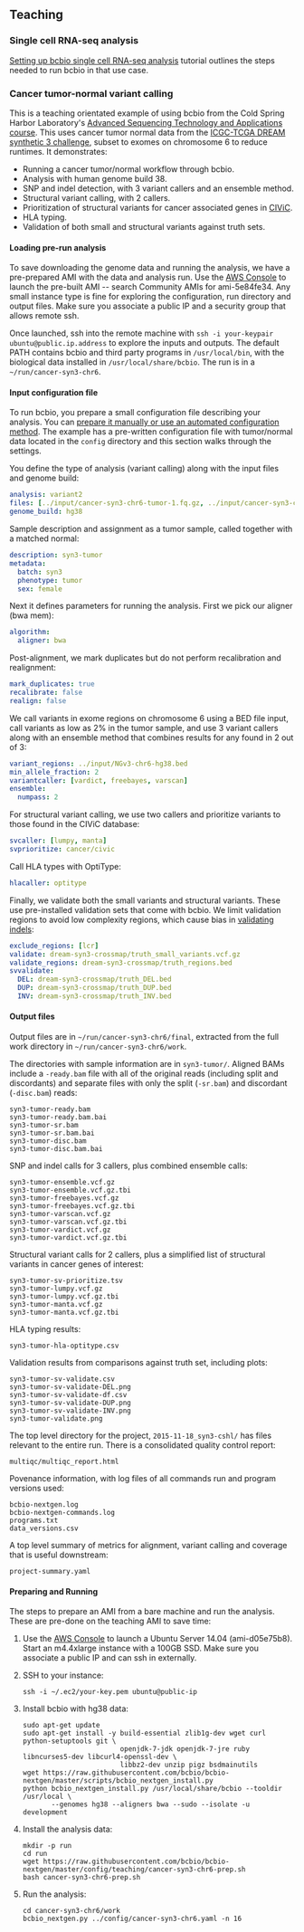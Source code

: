 ## Teaching

### Single cell RNA-seq analysis

[Setting up bcbio single cell RNA-seq analysis](https://github.com/hbc/tutorials/blob/master/scRNAseq/scRNAseq_analysis_tutorial/lessons/01_bcbio_run.md) tutorial outlines the steps needed to run bcbio in that use case.

### Cancer tumor-normal variant calling

This is a teaching orientated example of using bcbio from the Cold Spring Harbor Laboratory's [Advanced Sequencing Technology and Applications course](https://meetings.cshl.edu/courses.aspx?course=C-SEQTEC&year=15). This uses cancer tumor normal data from the [ICGC-TCGA DREAM synthetic 3 challenge](https://www.synapse.org/#!Synapse:syn312572/wiki/58893), subset to exomes on chromosome 6 to reduce runtimes. It demonstrates:
* Running a cancer tumor/normal workflow through bcbio.
* Analysis with human genome build 38.
* SNP and indel detection, with 3 variant callers and an ensemble method.
* Structural variant calling, with 2 callers.
* Prioritization of structural variants for cancer associated genes in [CIViC](https://civicdb.org/home).
* HLA typing.
* Validation of both small and structural variants against truth sets.

#### Loading pre-run analysis

To save downloading the genome data and running the analysis, we have a pre-prepared AMI with the data and analysis run. Use the [AWS Console](https://console.aws.amazon.com/ec2) to launch the pre-built AMI -- search Community AMIs for ami-5e84fe34. Any small instance type is fine for exploring the configuration, run directory and output files. Make sure you associate a public IP and a security group that allows remote ssh.

Once launched, ssh into the remote machine with `ssh -i your-keypair ubuntu@public.ip.address` to explore the inputs and outputs. The default PATH contains bcbio and third party programs in `/usr/local/bin`, with the biological data installed in `/usr/local/share/bcbio`. The run is in a `~/run/cancer-syn3-chr6`.

#### Input configuration file

To run bcbio, you prepare a small configuration file describing your analysis. You can [prepare it manually or use an automated configuration method](configuration). The example has a pre-written configuration file with tumor/normal data located in the `config` directory and this section walks through the settings.

You define the type of analysis (variant calling) along with the input files and genome build:
```yaml
analysis: variant2
files: [../input/cancer-syn3-chr6-tumor-1.fq.gz, ../input/cancer-syn3-chr6-tumor-2.fq.gz]
genome_build: hg38
```
Sample description and assignment as a tumor sample, called together with a matched normal:
```yaml
description: syn3-tumor
metadata:
  batch: syn3
  phenotype: tumor
  sex: female
```
Next it defines parameters for running the analysis. First we pick our aligner (bwa mem):
```yaml
algorithm:
  aligner: bwa
```
Post-alignment, we mark duplicates but do not perform recalibration and realignment:
```yaml
mark_duplicates: true
recalibrate: false
realign: false
```
We call variants in exome regions on chromosome 6 using a BED file input, call variants as low as 2% in the tumor sample, and use 3 variant callers along with an ensemble method that combines results for any found in 2 out of 3:
```yaml
variant_regions: ../input/NGv3-chr6-hg38.bed
min_allele_fraction: 2
variantcaller: [vardict, freebayes, varscan]
ensemble:
  numpass: 2
```
For structural variant calling, we use two callers and prioritize variants to those found in the CIViC database:
```yaml
svcaller: [lumpy, manta]
svprioritize: cancer/civic
```
Call HLA types with OptiType:
```yaml
hlacaller: optitype
```
Finally, we validate both the small variants and structural variants. These use pre-installed validation sets that come with bcbio. We limit validation regions to avoid low complexity regions, which cause bias in [validating indels](http://bcb.io/2014/05/12/wgs-trio-variant-evaluation/):
```yaml
exclude_regions: [lcr]
validate: dream-syn3-crossmap/truth_small_variants.vcf.gz
validate_regions: dream-syn3-crossmap/truth_regions.bed
svvalidate:
  DEL: dream-syn3-crossmap/truth_DEL.bed
  DUP: dream-syn3-crossmap/truth_DUP.bed
  INV: dream-syn3-crossmap/truth_INV.bed
```

#### Output files

Output files are in `~/run/cancer-syn3-chr6/final`, extracted from the full work directory in `~/run/cancer-syn3-chr6/work`.

The directories with sample information are in `syn3-tumor/`. Aligned BAMs include a `-ready.bam` file with all of the original reads (including split and discordants) and separate files with only the split (`-sr.bam`) and discordant (`-disc.bam`) reads:
```
syn3-tumor-ready.bam
syn3-tumor-ready.bam.bai
syn3-tumor-sr.bam
syn3-tumor-sr.bam.bai
syn3-tumor-disc.bam
syn3-tumor-disc.bam.bai
```
SNP and indel calls for 3 callers, plus combined ensemble calls:
```
syn3-tumor-ensemble.vcf.gz
syn3-tumor-ensemble.vcf.gz.tbi
syn3-tumor-freebayes.vcf.gz
syn3-tumor-freebayes.vcf.gz.tbi
syn3-tumor-varscan.vcf.gz
syn3-tumor-varscan.vcf.gz.tbi
syn3-tumor-vardict.vcf.gz
syn3-tumor-vardict.vcf.gz.tbi
```
Structural variant calls for 2 callers, plus a simplified list of structural variants in cancer genes of interest:
```
syn3-tumor-sv-prioritize.tsv
syn3-tumor-lumpy.vcf.gz
syn3-tumor-lumpy.vcf.gz.tbi
syn3-tumor-manta.vcf.gz
syn3-tumor-manta.vcf.gz.tbi
```
HLA typing results:
```
syn3-tumor-hla-optitype.csv
```
Validation results from comparisons against truth set, including plots:
```
syn3-tumor-sv-validate.csv
syn3-tumor-sv-validate-DEL.png
syn3-tumor-sv-validate-df.csv
syn3-tumor-sv-validate-DUP.png
syn3-tumor-sv-validate-INV.png
syn3-tumor-validate.png
```
The top level directory for the project, `2015-11-18_syn3-cshl/` has files relevant to the entire run. There is a consolidated quality control report:
```
multiqc/multiqc_report.html
```
Povenance information, with log files of all commands run and program versions used:
```
bcbio-nextgen.log
bcbio-nextgen-commands.log
programs.txt
data_versions.csv
```
A top level summary of metrics for alignment, variant calling and coverage that is useful downstream:
```
project-summary.yaml
```

#### Preparing and Running

The steps to prepare an AMI from a bare machine and run the analysis. These are pre-done on the teaching AMI to save time:

1. Use the [AWS Console](https://console.aws.amazon.com/ec2) to launch a Ubuntu Server 14.04 (ami-d05e75b8). Start an m4.4xlarge instance with a 100GB SSD. Make sure you associate a public IP and can ssh in externally.

1. SSH to your instance:
    ```shell
    ssh -i ~/.ec2/your-key.pem ubuntu@public-ip
    ```
1. Install bcbio with hg38 data:
    ```shell
    sudo apt-get update
    sudo apt-get install -y build-essential zlib1g-dev wget curl python-setuptools git \
                            openjdk-7-jdk openjdk-7-jre ruby libncurses5-dev libcurl4-openssl-dev \
                            libbz2-dev unzip pigz bsdmainutils
    wget https://raw.githubusercontent.com/bcbio/bcbio-nextgen/master/scripts/bcbio_nextgen_install.py
    python bcbio_nextgen_install.py /usr/local/share/bcbio --tooldir /usr/local \
           --genomes hg38 --aligners bwa --sudo --isolate -u development
    ```
1. Install the analysis data:
    ```shell
    mkdir -p run
    cd run
    wget https://raw.githubusercontent.com/bcbio/bcbio-nextgen/master/config/teaching/cancer-syn3-chr6-prep.sh
    bash cancer-syn3-chr6-prep.sh
    ```
1. Run the analysis:
    ```shell
    cd cancer-syn3-chr6/work
    bcbio_nextgen.py ../config/cancer-syn3-chr6.yaml -n 16
    ```
